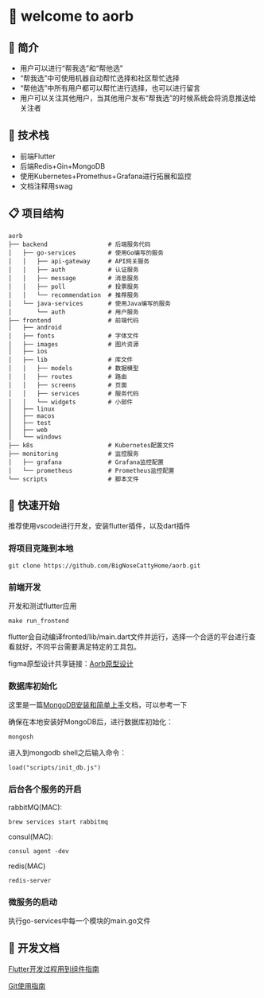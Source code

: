 # 👐 welcome to aorb

## 💖 简介

- 用户可以进行“帮我选”和“帮他选”
- “帮我选”中可使用机器自动帮忙选择和社区帮忙选择
- “帮他选”中所有用户都可以帮忙进行选择，也可以进行留言
- 用户可以关注其他用户，当其他用户发布“帮我选”的时候系统会将消息推送给关注者

## 💪 技术栈

- 前端Flutter
- 后端Redis+Gin+MongoDB
- 使用Kubernetes+Promethus+Grafana进行拓展和监控
- 文档注释用swag

## 📋 项目结构
```shell
aorb
├── backend                 # 后端服务代码
│   ├── go-services         # 使用Go编写的服务
│   │   ├── api-gateway     # API网关服务
│   │   ├── auth            # 认证服务
│   │   ├── message         # 消息服务
│   │   ├── poll            # 投票服务
│   │   └── recommendation  # 推荐服务
│   └── java-services       # 使用Java编写的服务
│       └── auth            # 用户服务
├── frontend                # 前端代码
│   ├── android 
│   ├── fonts               # 字体文件
│   ├── images              # 图片资源
│   ├── ios 
│   ├── lib                 # 库文件
│   │   ├── models          # 数据模型
│   │   ├── routes          # 路由
│   │   ├── screens         # 页面
│   │   ├── services        # 服务代码
│   │   └── widgets         # 小部件
│   ├── linux 
│   ├── macos  
│   ├── test 
│   ├── web
│   └── windows 
├── k8s                     # Kubernetes配置文件
├── monitoring              # 监控服务
│   ├── grafana             # Grafana监控配置
│   └── prometheus          # Prometheus监控配置
└── scripts                 # 脚本文件
```


## 🚀 快速开始

推荐使用vscode进行开发，安装flutter插件，以及dart插件

### 将项目克隆到本地

```shell
git clone https://github.com/BigNoseCattyHome/aorb.git
```

### 前端开发 
开发和测试flutter应用

```shell
make run_frontend
```

flutter会自动编译fronted/lib/main.dart文件并运行，选择一个合适的平台进行查看就好，不同平台需要满足特定的工具包。


figma原型设计共享链接：[Aorb原型设计](https://www.figma.com/design/roDqwgrlbQo29vpSqeCVFw/Aorb?node-id=0-1&t=SOBamnPsEXegjKDF-1)

### 数据库初始化

这里是一篇[MongoDB安装和简单上手](https://obyi4vacom.feishu.cn/file/DTTWb1DMjoGynkxmgOBc0qgInWd)文档，可以参考一下

确保在本地安装好MongoDB后，进行数据库初始化：

```shell    
mongosh
```

进入到mongodb shell之后输入命令：
```shell
load("scripts/init_db.js")
```

### 后台各个服务的开启
rabbitMQ(MAC):
```shell
brew services start rabbitmq
```
consul(MAC):
```shell
consul agent -dev
```
redis(MAC)
```shell
redis-server
```

### 微服务的启动
执行go-services中每一个模块的main.go文件

## 📝 开发文档

[Flutter开发过程用到组件指南](https://obyi4vacom.feishu.cn/file/E9vdbu0RBocg4yxfV0NcS1kHnwe)

[Git使用指南](http://sirius1y.top/posts/notes/dev/%E6%8C%87%E5%8D%97%E5%9B%A2%E9%98%9Fgit%E5%8D%8F%E4%BD%9C/)

